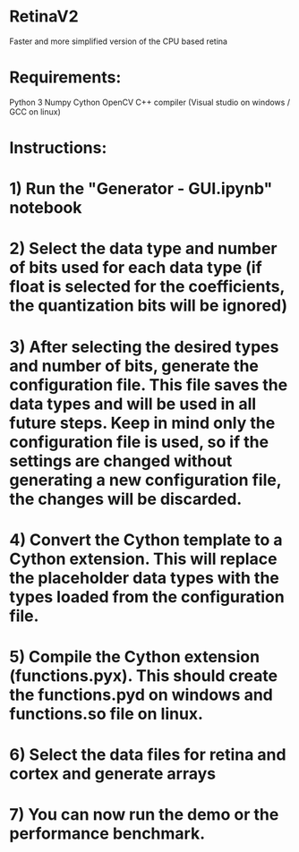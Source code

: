 # RetinaV2
 Faster and more simplified version of the CPU based retina

# Requirements:
Python 3
Numpy
Cython
OpenCV
C++ compiler (Visual studio on windows / GCC on linux)

# Instructions:
# 1) Run  the "Generator - GUI.ipynb" notebook
# 2) Select the data type and number of bits used for each data type (if float is selected for the coefficients, the quantization bits will be ignored)
# 3) After selecting the desired types and number of bits, generate the configuration file. This file saves the data types and will be used in all future steps. Keep in mind only the configuration file is used, so if the settings are changed without generating a new configuration file, the changes will be discarded.
# 4) Convert the Cython template to a Cython extension. This will replace the placeholder data types with the types loaded from the configuration file.
# 5) Compile the Cython extension (functions.pyx). This should create the functions.pyd on windows and functions.so file on linux.
# 6) Select the data files for retina and cortex and generate arrays

# 7) You can now run the demo or the performance benchmark.